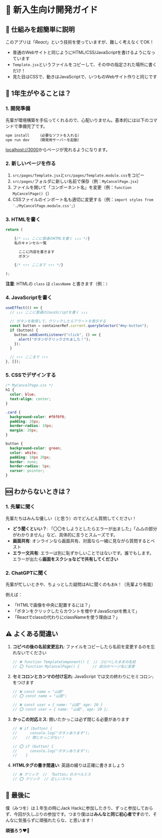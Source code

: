 # 🌱 新入生向け開発ガイド

## 🤔 仕組みを超簡単に説明

このアプリは「_React_」という技術を使っていますが、難しく考えなくてOK！

- 普通のWebサイトと同じようにHTML/CSS/JavaScriptを書けるようになっています
- `Template.jsx`というファイルをコピーして、その中の指定された場所に書くだけ！
- 見た目はCSSで、動きはJavaScriptで、いつものWebサイト作りと同じです

## 🚀 1年生がやることは？

### 1. 開発準備

先輩が環境構築を手伝ってくれるので、心配いりません。基本的には以下のコマンドで準備完了です。

```txt
npm install    （必要なソフトを入れる）
npm run dev    （開発用サーバーを起動）
```

[localhost://3000](http://localhost:3000)からページが見れるようになります。

### 2. 新しいページを作る

1. `src/pages/Template.jsx`と`src/pages/Template.module.css`をコピー
2. `src/pages/`フォルダに新しい名前で保存（例：`MyCancelPage.jsx`）
3. ファイルを開いて「コンポーネント名」を変更（例：`function MyCancelPage() {`）
4. CSSファイルのインポート名も適切に変更する（例：`import styles from './MyCancelPage.module.css';`）

### 3. HTMLを書く

```jsx
return (

    {/* ↓↓↓ ここに普通のHTMLを書く ↓↓↓ */}
    私のキャンセル一覧

      ここに内容を書きます
      ボタン

    {/* ↑↑↑ ここまで ↑↑↑ */}

);
```

**注意**: HTMLの `class` は `className` と書きます（例：`）`

### 4. JavaScriptを書く

```jsx
useEffect(() => {
  // ↓↓↓ ここに普通のJavaScriptを書く ↓↓↓

  // ボタンを取得して、クリックしたらアラートを表示する
  const button = containerRef.current.querySelector("#my-button");
  if (button) {
    button.addEventListener("click", () => {
      alert("ボタンがクリックされました！");
    });
  }

  // ↑↑↑ ここまで ↑↑↑
}, []);
```

### 5. CSSでデザインする

```css
/* MyCancelPage.css */
h1 {
  color: blue;
  text-align: center;
}

.card {
  background-color: #f0f0f0;
  padding: 20px;
  border-radius: 10px;
  margin: 20px;
}

button {
  background-color: green;
  color: white;
  padding: 10px 20px;
  border: none;
  border-radius: 5px;
  cursor: pointer;
}
```

## 🆘 わからないときは？

### 1. 先輩に聞く

先輩たちはみんな優しい（と思う）のでどんどん質問してください！

- **どう聞くといい？**: 「〇〇をしようとしたらエラーが出ました」「△△の部分がわかりません」など、具体的に言うとスムーズです。
- **画面共有**: オンラインなら画面共有、対面なら一緒に見ながら質問するとベスト
- **エラー文共有**: エラーは別に恥ずかしいことではないです。誰でもします。エラーが出たら**画面をスクショなどで共有してください**

### 2. ChatGPTに聞く

先輩が忙しいときや、ちょっとした疑問はAIに聞くのもおk！（先輩より有能）

例えば：

- 「HTMLで画像を中央に配置するには？」
- 「ボタンをクリックしたらカウントを増やすJavaScriptを教えて」
- 「Reactでclassの代わりにclassNameを使う理由は？」

## ⚠️ よくある間違い

1. **コピペの後の名前変更忘れ**: ファイルをコピーしたら名前を変更するのを忘れないでください

   ```jsx
   // ❌ function TemplateComponent() {  // コピペしたままの名前
   // ⭕ function MyCancelPage() {      // 自分のページ名に変更
   ```

2. **セミコロンとカンマの付け忘れ**: JavaScript では文の終わりにセミコロン`;`をつけます

   ```jsx
   // ❌ const name = "山田"
   // ⭕ const name = "山田";

   // ❌ const user = { name: "山田" age: 20 }
   // ⭕ const user = { name: "山田", age: 20 };
   ```

3. **かっこの対応ミス**: 開いたかっこは必ず閉じる必要があります

   ```jsx
   // ❌ if (button) {
   //      console.log("ボタンあります");
   //    // 閉じかっこがない！

   // ⭕ if (button) {
   //      console.log("ボタンあります");
   //    }
   ```

4. **HTMLタグの書き間違い**: 英語の綴りは正確に書きましょう

   ```jsx
   // ❌ クリック  // 「button」のスペルミス
   // ⭕ クリック  // 正しいスペル
   ```

## 🎉 最後に

僕（みつを）は１年生の時にJack Hackに参加したきり、ずっと参加しておらず、今回が久しぶりの参加です。つまり僕はは**みんなと同じ初心者です**ので、そんなに気張らずに頑張れたらな、と思います！

**頑張ろう❤️‍🔥**
